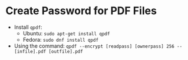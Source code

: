 # Create Password for PDF Files

- Install `qpdf`:
    - Ubuntu: `sudo apt-get install qpdf`
    - Fedora: `sudo dnf install qpdf`
- Using the command: `qpdf --encrypt [readpass] [ownerpass] 256 -- [infile].pdf [outfile].pdf`

